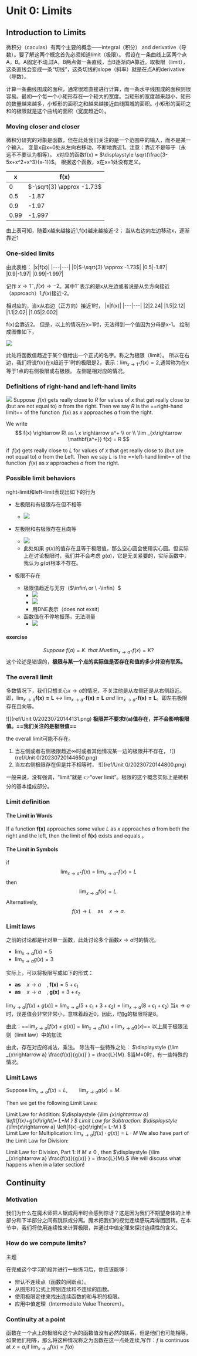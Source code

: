 # Unit 0: Limits

## Introduction to Limits

微积分（caculas）有两个主要的概念——integral（积分） and derivative（导数）。要了解这两个概念首先必须知道limit（极限）。
假设在一条曲线上区两个点A，B。A固定不动,过A，B两点做一条直线，当B逐渐向A靠近。取极限（limit），这条直线会变成一条“切线”，这条切线的slope（斜率）就是在点A的derivative（导数）。

计算一条曲线围成的面积，通常很难直接进行计算，而一条水平线围成的面积则很容易。最初一个每一个小矩形存在一个较大的宽度。当矩形的宽度越来越小，矩形的数量越来越多，小矩形的面积之和越来越接近曲线围城的面积。小矩形的面积之和的极限就是这个曲线的面积（宽度趋近0）。

### Moving closer and closer

微积分研究的对象是函数，但在此处我们关注的是一个范围中的输入，而不是某一个输入。
变量x自x=0处从左向右移动，不断地靠近1。注意：靠近不是等于（永远不不要认为相等）。
x对应的函数f(x) = $\displaystyle \sqrt{\frac{3-5x+x^2+x^3}{x-1}}$。
根据这个函数，x在x=1处没有定义。

|x|f(x)|
|---|---|
|0|$-\sqrt{3} \approx -1.73$|
|0.5|-1.87|
|0.9|-1.97|
|0.99|-1.997|

由上表可知，随着x越来越接近1,f(x)越来越接近-2；
当从右边向左边移动x，逐渐靠近1

### One-sided limits

由此表格：
|x|f(x)|
|---|---|
|0|$-\sqrt{3} \approx -1.73$|
|0.5|-1.87|
|0.9|-1.97|
|0.99|-1.997|

记作 $\displaystyle x \rightarrow 1^-,f(x)\rightarrow -2$。其中$1^-$表示的是x从左边或者说是从负方向接近（approach）1,$f(x)$接近-2。

相对应的，当x从右边（正方向）接近1时，
|x|f(x)|
|---|---|
|2|2.24|
|1.5|2.12|
|1.1|2.02|
|1.05|2.002|

f(x)会靠近2。
但是，以上的情况在x=1时，无法得到一个值因为分母是x-1。
绘制成图像如下，

![](ref/Unit%200/20230719150411.png)

此处将函数值趋近于某个值给出一个正式的名字。称之为极限（limit）。
所以在右边，我们将说f(x)在x趋近于1时的极限是2，表示：$\displaystyle \lim_{x \to 1^+}f(x) =2$,通常称为在x等于1点的右侧极限或右极限。
左侧是相对应的情况。

### Definitions of right-hand and left-hand limits

![](ref/Unit%200/20230719151727.png)
Suppose $\  f(x)$ gets really close to $R$ for values of $x$ that get really close to  (but are not equal to)  $a$ from the right. Then we say $R$ is the ==right-hand limit== of the function $\ f(x)$ as $x$ approaches $a$ from the right.

We write
$$
f(x) \rightarrow R\ as \  x \rightarrow a^+ \\
or \\
\lim _{x\rightarrow \mathbf{a^+}} f(x) = R
$$

if $\  f(x)$ gets really close to $L$ for values of $x$ that get really close to  (but are not equal to)  $a$ from the Left. Then we say $L$ is the ==left-hand limit== of the function $\ f(x)$ as $x$ approaches $a$ from the right.

### Possible limit behaviors

right-limit和left-limit表现出如下的行为

* 左极限和有极限存在但不相等
  * ![](ref/Unit%200/20230719162208.png)

* 左极限和右极限存在且向等
  * ![](ref/Unit%200/20230719162446.png)
  * 此处如果$\ g(x)$的值存在且等于极限值，那么空心圆会使用实心圆。但实际上在讨论极限时，我们并不会考虑$\ g(a)$，它是无关紧要的，实际函数中，我认为$\ g(a)$根本不存在。

* 极限不存在
  * 极限值趋近与无穷（$\infin\ or \ -\infin）$
    * ![](ref/Unit%200/20230719163703.png)
    * ![](ref/Unit%200/20230719163525.png)
    * 用DNE表示（does not exsit）
  * 函数值在不停地振荡，无法测量
    * ![](ref/Unit%200/20230719163908.png)

#### exercise

$$
Suppose \  f(a) = K.\  that . Must \lim_{x \to a^+}{f(x)= K}?
$$
这个论述是错误的，**极限与某一个点的实际值是否存在和值的多少并没有联系。**

### The overall limit

多数情况下，我们只想关心$x \rightarrow a$的情况，不关注他是从左侧还是从右侧趋近。
即，$\displaystyle \lim_{x \to a}\mathbf{f(x)= L} \leftrightarrow \lim_{x \to {a^-}}\mathbf{f(x)= L}\ and \ \lim_{x \to {a^+}}\mathbf{f(x)= L}$。即左右极限存在且向等。

![](ref/Unit 0/20230720144131.png)
**极限并不要求$\mathbf{f(a)}$值存在，并不会影响极限值。==我们关注的是极限值==**

the overall limit可能不存在。

1. 当左侧或者右侧极限趋近$\infty$时或者其他情况某一边的极限并不存在，
  ![](ref/Unit 0/20230720144650.png)
2. 当左右侧极限存在但是并不相等时，
  ![](ref/Unit 0/20230720144800.png)

一般来说，没有强调，“limit”就是 👉“over limit”。极限的这个概念实际上是微积分的基本组成部分。

### Limit definition

#### The Limit in Words

If a function $\mathbf{f(x)}$ approaches some value $L$ as $x$  approaches $a$ from both the right and the left, then the limit of $\mathbf{f(x)}$ exists and equals 。

#### The Limit in Symbols

if
$$
\displaystyle {\lim_{x\rightarrow a^+} f(x)} = \displaystyle {\lim_{x\rightarrow a^-} f(x)} = L
$$
then
$$
\displaystyle {\lim _{x\rightarrow a} f(x) = L}.
$$
Alternatively,
$$
f(x) \rightarrow L \quad \mathrm{as} \quad x\rightarrow a.
$$

### Limit laws

之前的讨论都是针对单一函数，此处讨论多个函数$\displaystyle x \to a$时的情况。

* $\displaystyle \lim_{x \to a}{f(x)}= 5$
* $\displaystyle \lim_{x \to a}{g(x)}= 3$

实际上，可以将极限写成如下的形式：

* $\displaystyle \mathbf{as}\quad x \to a \quad, \mathbf{f(x)}= 5 + \epsilon_1$
* $\displaystyle \mathbf{as}\quad x \to a \quad, \mathbf{g(x)}= 3 + \epsilon_2$
  
$\displaystyle \lim_{x \to a}[f(x)+g(x)]=\lim_{x \to a} (5 + \epsilon_1 + 3 + \epsilon_2) = \lim_{x \to a } (8 + \epsilon_1 + \epsilon_2 )$
当$x \to a$时，误差值会非常非常小，意味着趋近0，因此，f加g的极限将是8。

由此：==$\displaystyle {\lim _{x\rightarrow a} \left[f(x)+g(x)\right] }
= \lim_{x \to a}f(x)+ \lim_{x \to a}g(x)$==
以上属于极限法则（limit law）中的加法

由此，存在对应的减法，乘法。
除法有一些特殊之处：
$\displaystyle {\lim _{x\rightarrow a} \frac{f(x)}{g(x)} } = \frac{L}{M}.
$当M=0时，有一些特殊的情况。

### Limit Laws

Suppose $\displaystyle {\lim _{x\rightarrow a} f(x) = L}, \qquad \displaystyle {\lim_{x\rightarrow a} g(x) = M}.$

Then we get the following Limit Laws:

Limit Law for Addition:  $\displaystyle {\lim _{x\rightarrow a} \left[f(x)+g(x)\right]= L+M
 }
$
Limit Law for Subtraction: $\displaystyle {\lim_{x\rightarrow a} \left[f(x)-g(x)\right]= L-M }
$  
Limit Law for Multiplication:  $\displaystyle {\lim _{x\rightarrow a} \left[f(x)\cdot g(x)\right] = L\cdot M }$
We also have part of the Limit Law for Division:

Limit Law for Division, Part 1: If $M\ne 0$ , then $\displaystyle {\lim _{x\rightarrow a} \frac{f(x)}{g(x)} } = \frac{L}{M}.$
We will discuss what happens when  in a later section!

## Continuity

###  Motivation

我们为什么在魔术师把人锯成两半时会感到惊讶？这是因为我们不期望身体的上半部分和下半部分之间有跳跃或分离。魔术把我们的视觉连续感玩弄得团团转。在本节中，我们将使用连续性来计算极限，并通过中值定理来探讨连续性的含义。

### How do we compute limits?

主题

在完成这个学习阶段并进行一些练习后，你应该能够：

* 辨认不连续点（函数的间断点）。
* 从图形和公式上辨别连续和不连续的函数。
* 使用极限定律来找出连续函数的和与积的极限。
* 应用中值定理（Intermediate Value Theorem）。

### Continuity at a point

函数在一个点上的极限和这个点的函数值没有必然的联系，但是他们也可能相等。
如果他们相等，那么将这种情况称之为函数在这一点处连续,写作：$f$ is continuos at $x=a$,if $\displaystyle \lim_{x \to a}f(x)= f(a)$
